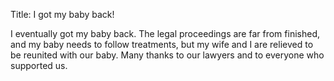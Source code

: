 Title: I got my baby back!

I eventually got my baby back. The legal proceedings are far from finished, and my baby needs to follow treatments, but my wife and I are relieved to be reunited with our baby. Many thanks to our lawyers and to everyone who supported us.

<!-- PELICAN_END_SUMMARY -->
